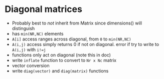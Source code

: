 # Diagonal matrices

* Probably best to *not* inherit from Matrix since dimensions() will distinguish
* has `min(NR,NC)` elements 
* `A[i]` access ranges across diagonal, from `0` to `min(NR,NC)`
* `A(i,j)` access simply returns 0 if not on diagonal. error if try to write to `A(i,j)` with `i!=j`
* functions only act on diagonal (note this in doc)
* write `inflate` function to convert to `Nr x Nc` matrix
* vector conversion
* write `diag(vector)` and `diag(matrix)` functions

